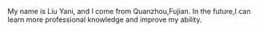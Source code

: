 My name is Liu Yani, and I come from Quanzhou,Fujian.
In the future,I can learn more professional knowledge and improve my ability.
